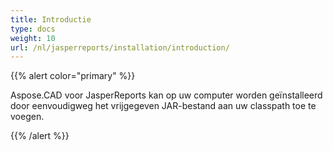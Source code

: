 ```yaml
---
title: Introductie
type: docs
weight: 10
url: /nl/jasperreports/installation/introduction/
---
```


{{% alert color="primary" %}}

Aspose.CAD voor JasperReports kan op uw computer worden geïnstalleerd door eenvoudigweg het vrijgegeven JAR-bestand aan uw classpath toe te voegen.

{{% /alert %}}
